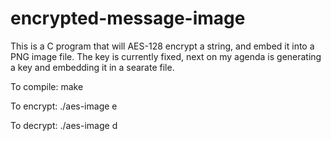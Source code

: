 # encrypted-message-image
This is a C program that will AES-128 encrypt a string, and embed it into a PNG image file. The key is currently fixed, next on my agenda is generating a key and embedding it in a searate file.

To compile: make

To encrypt: ./aes-image <string to encrypt> e <image filename> 

To decrypt: ./aes-image <string to decrypt> d <image filename>
